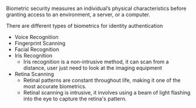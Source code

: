 Biometric security measures an individual’s physical characteristics before granting access to an environment, a server, or a computer.

There are different types of biometrics for identity authentication
- Voice Recognition
- Fingerprint Scanning
- Facial Recognition
- Iris Recognition
    - Iris recognition is a non-intrusive method, it can scan from a distance, user just need to look at the imaging equipment
- Retina Scanning
    - Retinal patterns are constant throughout life, making it one of the most accurate biometrics.
    - Retinal scanning is intrusive, it involves using a beam of light flashing into the eye to capture the retina's pattern.